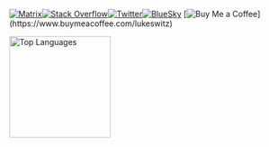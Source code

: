 


  
  <a href="https://matrix.to/#/@lukeswitz:matrix.org"><img src="https://img.shields.io/badge/@lukeswitz:matrix.org-0078D4?style=for-the-badge&logo=matrix&logoColor=8fff00&labelColor=black&color=black" alt="Matrix"></a><a href="https://stackoverflow.com/users/3311963/lukeswitz"><img src="https://img.shields.io/stackexchange/stackoverflow/r/3311963?style=for-the-badge&logo=stackoverflow&logoColor=8fff00&labelColor=black&color=8fff00" alt="Stack Overflow"></a><a href="https://x.com/LukeSwitzer_"><img src="https://img.shields.io/twitter/follow/LukeSwitzer_?style=for-the-badge&logo=x&logoColor=8fff00&label=Twitter&color=000000&labelColor=black" alt="Twitter"></a><a href="https://bsky.app/profile/lukeswitzer.bsky.social"><img src="https://img.shields.io/twitter/follow/LukeSwitzer_?style=for-the-badge&logo=bluesky&logoColor=8fff00&label=BlueSky&color=000000&labelColor=black" alt="BlueSky"></a>
  [![Buy Me a Coffee](https://img.shields.io/badge/Buy%20Me%20a%20Coffee-Support-8?style=for-the-badge&logo=buy-me-a-coffee&logoColor=8fff00&labelColor=black&color=8fff00")](https://www.buymeacoffee.com/lukeswitz)

</div>


<div align="left">
  <a href="#">
    <img height="180" src="https://github-readme-stats.vercel.app/api/top-langs/?username=lukeswitz&count_private=true&theme=merko&showicons=false&hide_title=false&hide_rank=true&include_all_commits=true&hide_border=true&exclude_repo=wordguess,nerdle,wordgame&layout=compact&bg_color=00000000" alt="Top Languages">
  </a>



</div>


<!--

 <a href="#">
    <img height="180" src="https://my-stats-43gk.vercel.app/api?username=lukeswitz&show_icons=true&theme=merko&count_private=true&rank_icon=github&include_all_commits=true&card_width=150" alt="Stats">
  </a>

<a href="https://infosec.exchange/@lukeswitzer" title="Mastodon"><img src="https://img.shields.io/mastodon/follow/109449136330943994?domain=https%3A%2F%2Finfosec.exchange&label=Mastodon&style=for-the-badge&logo=mastodon&logoColor=8fff00&labelColor=black&color=8fff00" alt="Mastodon"></a>

<div align="center>
    <img align="center" height="202" src="https://github-readme-streak-stats-git-main-davids-projects-ad77adcc.vercel.app/?user=lukeswitz&theme=merko" alt="Streak Stats">
    <img align="center" height="97" src="https://github-profile-trophy.vercel.app/?username=lukeswitz&theme=algolia&no-frame=true&title=Stars,Followers,Commits&column=-1" alt="Trophies">
  </div>
[![My GitHub Stats](https://github-readme-stats.vercel.app/api/?username=lukeswitz&count_private=true&showicons=false&hide_title=true&hide_rank=true&include_all_commits=true&hide_border=true&bg_color=0001111&text_bold=false)]()


**lukeswitz/lukeswitz** is a ✨ _special_ ✨ repository because its `README.md` (this file) appears on your GitHub profile.

Here are some ideas to get you started:

- 🔭 I’m currently working on ...
- 🌱 I’m currently learning ...
- 👯 I’m looking to collaborate on ...
- 🤔 I’m looking for help with ...
- 💬 Ask me about ...
- 📫 How to reach me: ...
- 😄 Pronouns: ...
- ⚡ Fun fact: ...
-->
